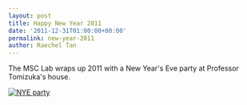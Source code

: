```yaml
---
layout: post
title: Happy New Year 2011
date: '2011-12-31T01:00:00+00:00'
permalink: new-year-2011
author: Raechel Tan
---
```

<p>The MSC Lab wraps up 2011 with a New Year's Eve party at Professor Tomizuka's house.</p><p class="indent"><a href="{{ site.baseurl }}/assets/images/posts/2012NewYear.jpg" ><img src="{{ site.baseurl }}/assets/images/posts/2012NewYear.jpg" alt="NYE party" border="0"></a></p>
